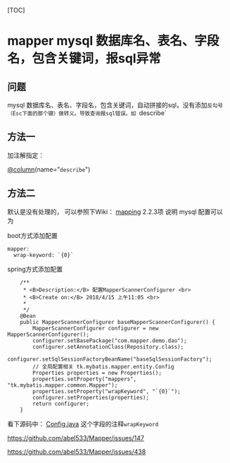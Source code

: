 [TOC]



# mapper mysql 数据库名、表名、字段名，包含关键词，报sql异常

## 问题

mysql 数据库名、表名、字段名，包含关键词，自动拼接的sql，没有添加`反勾号（Esc下面的那个键）做转义。导致查询报sql错误。如 `describe`



## 方法一

加注解指定：

[@column](https://github.com/column)(name="`describe`")

## 方法二

默认是没有处理的， 可以参照下Wiki： [mapping](https://github.com/abel533/Mapper/wiki/2.2-mapping) 2.2.3项 说明
mysql 配置可以为

boot方式添加配置

```
mapper:
  wrap-keyword: `{0}`
```

spring方式添加配置

```
    /**
     * <B>Description:</B> 配置MapperScannerConfigurer <br>
     * <B>Create on:</B> 2018/4/15 上午11:05 <br>
     * 
     */
    @Bean
    public MapperScannerConfigurer baseMapperScannerConfigurer() {
        MapperScannerConfigurer configurer = new MapperScannerConfigurer();
        configurer.setBasePackage("com.mapper.demo.dao");
        configurer.setAnnotationClass(Repository.class);
        configurer.setSqlSessionFactoryBeanName("baseSqlSessionFactory");
        // 全局配置相关 tk.mybatis.mapper.entity.Config
        Properties properties = new Properties();
        properties.setProperty("mappers", "tk.mybatis.mapper.common.Mapper");
        properties.setProperty("wrapKeyword", "`{0}`");
        configurer.setProperties(properties);
        return configurer;
    }
```

看下源码中： [Config.java](https://github.com/abel533/Mapper/blob/master/core/src/main/java/tk/mybatis/mapper/entity/Config.java) 这个字段的注释`wrapKeyword`







<https://github.com/abel533/Mapper/issues/147>

<https://github.com/abel533/Mapper/issues/438>